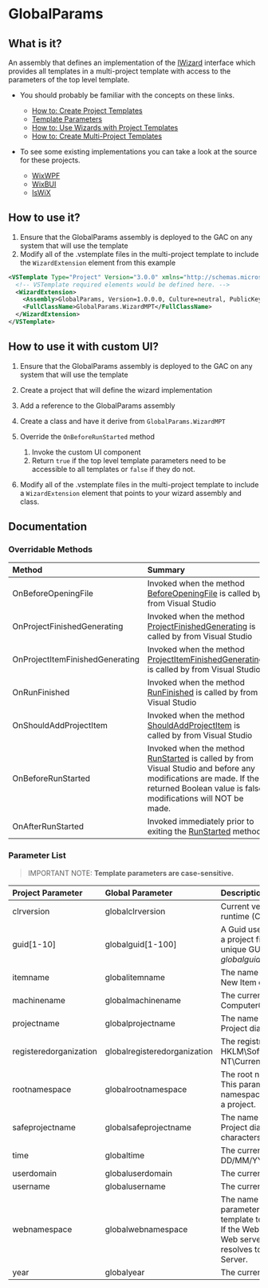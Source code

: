 # GlobalParams
## What is it?
An assembly that defines an implementation of the [IWizard](http://msdn.microsoft.com/en-us/library/microsoft.visualstudio.templatewizard.iwizard(v=vs.100).aspx) interface which provides all templates in a multi-project template with access to the parameters of the top level template.

* You should probably be familiar with the concepts on these links.
   * [How to: Create Project Templates](https://msdn.microsoft.com/en-us/library/xkh1wxd8(v=vs.100).aspx)  
   * [Template Parameters](http://msdn.microsoft.com/en-us/library/eehb4faa(v=vs.100).aspx)  
   * [How to: Use Wizards with Project Templates](http://msdn.microsoft.com/en-us/library/ms185301(v=vs.100).aspx)  
   * [How to: Create Multi-Project Templates](http://msdn.microsoft.com/en-us/library/ms185308(v=vs.100).aspx)  

* To see some existing implementations you can take a look at the source for these projects.
   * [WixWPF](https://github.com/tpalacino/WixWPF)
   * [WixBUI](https://github.com/tpalacino/WixBUI)
   * [IsWiX](https://github.com/iswix-llc/IsWiX)

## How to use it?
1. Ensure that the GlobalParams assembly is deployed to the GAC on any system that will use the template
1. Modify all of the .vstemplate files in the multi-project template to include the `WizardExtension` element from this example

```xml
<VSTemplate Type="Project" Version="3.0.0" xmlns="http://schemas.microsoft.com/developer/vstemplate/2005">
  <!-- VSTemplate required elements would be defined here. -->
  <WizardExtension>
    <Assembly>GlobalParams, Version=1.0.0.0, Culture=neutral, PublicKeyToken=ea5a5299819fb7c0</Assembly>
    <FullClassName>GlobalParams.WizardMPT</FullClassName>
  </WizardExtension>
</VSTemplate>
```
## How to use it with custom UI?
1. Ensure that the GlobalParams assembly is deployed to the GAC on any system that will use the template
1. Create a project that will define the wizard implementation
1. Add a reference to the GlobalParams assembly
1. Create a class and have it derive from `GlobalParams.WizardMPT`
1. Override the `OnBeforeRunStarted` method

   1. Invoke the custom UI component
   1. Return `true` if the top level template parameters need to be accessible to all templates or `false` if they do not.
1. Modify all of the .vstemplate files in the multi-project template to include a `WizardExtension` element that points to your wizard assembly and class.

## Documentation

### Overridable Methods

| Method | Summary |
|:------ |:------- |
|OnBeforeOpeningFile|Invoked when the method [BeforeOpeningFile](https://msdn.microsoft.com/en-us/library/microsoft.visualstudio.templatewizard.iwizard.beforeopeningfile(v=vs.100).aspx) is called by from Visual Studio|
|OnProjectFinishedGenerating|Invoked when the method [ProjectFinishedGenerating](https://msdn.microsoft.com/en-us/library/microsoft.visualstudio.templatewizard.iwizard.projectfinishedgenerating(v=vs.100).aspx) is called by from Visual Studio|
|OnProjectItemFinishedGenerating|Invoked when the method [ProjectItemFinishedGenerating](https://msdn.microsoft.com/en-us/library/microsoft.visualstudio.templatewizard.iwizard.projectitemfinishedgenerating(v=vs.100).aspx) is called by from Visual Studio|
|OnRunFinished|Invoked when the method [RunFinished](https://msdn.microsoft.com/en-us/library/microsoft.visualstudio.templatewizard.iwizard.runfinished(v=vs.100).aspx) is called by from Visual Studio|
|OnShouldAddProjectItem|Invoked when the method [ShouldAddProjectItem](https://msdn.microsoft.com/en-us/library/microsoft.visualstudio.templatewizard.iwizard.shouldaddprojectitem(v=vs.100).aspx) is called by from Visual Studio|
|OnBeforeRunStarted|Invoked when the method [RunStarted](https://msdn.microsoft.com/en-us/library/microsoft.visualstudio.templatewizard.iwizard.runstarted(v=vs.100).aspx) is called by from Visual Studio and before any modifications are made. If the returned Boolean value is false modifications will NOT be made.|
|OnAfterRunStarted|Invoked immediately prior to exiting the [RunStarted](https://msdn.microsoft.com/en-us/library/microsoft.visualstudio.templatewizard.iwizard.runstarted(v=vs.100).aspx) method.|

### Parameter List
> IMPORTANT NOTE: **Template parameters are case-sensitive.**

| Project Parameter | Global Parameter | Description |
|:----------------- |:---------------- |:----------- |
| clrversion | globalclrversion | Current version of the common language runtime (CLR). |
| guid[1-10] | globalguid[1-100] | A Guid used to replace the project GUID in a project file. You can specify up to 100 unique GUIDs (e.g. $globalguid1$, $globalguid83$, etc.) |
| itemname | globalitemname | The name provided by the user in the Add New Item dialog box. |
| machinename | globalmachinename | The current computer name (for example, Computer01). |
| projectname | globalprojectname | The name provided by the user in the New Project dialog box.|
| registeredorganization | globalregisteredorganization | The registry key value from HKLM\Software\Microsoft\Windows NT\CurrentVersion\RegisteredOrganization. |
| rootnamespace | globalrootnamespace | The root namespace of the current project. This parameter is used to replace the namespace only in an item being added to a project. |
| safeprojectname | globalsafeprojectname | The name provided by the user in the New Project dialog box, with all unsafe characters and spaces removed. |
| time | globaltime | The current time in the format DD/MM/YYYY 00:00:00. |
| userdomain | globaluserdomain | The current user domain. |
| username | globalusername | The current user name. |
| webnamespace | globalwebnamespace | The name of the current Web site. This parameter is used in the Web form template to guarantee unique class names. If the Web site is at the root directory of the Web server, this template parameter resolves to the root directory of the Web Server. |
| year | globalyear | The current year in the format YYYY. |

